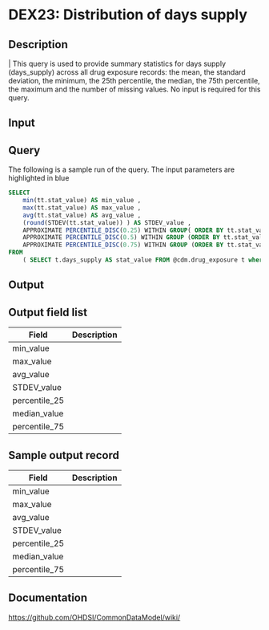<!---
Group:drug exposure
Name:DEX23 Distribution of days supply
Author:Patrick Ryan
CDM Version: 5.0
-->

# DEX23: Distribution of days supply

## Description
| This query is used to provide summary statistics for days supply (days_supply) across all drug exposure records: the mean, the standard deviation, the minimum, the 25th percentile, the median, the 75th percentile, the maximum and the number of missing values. No input is required for this query.

## Input <None>

## Query
The following is a sample run of the query. The input parameters are highlighted in  blue  

```sql
SELECT
    min(tt.stat_value) AS min_value ,
    max(tt.stat_value) AS max_value ,
    avg(tt.stat_value) AS avg_value ,    
    (round(STDEV(tt.stat_value)) ) AS STDEV_value ,
    APPROXIMATE PERCENTILE_DISC(0.25) WITHIN GROUP( ORDER BY tt.stat_value ) AS percentile_25 ,
    APPROXIMATE PERCENTILE_DISC(0.5) WITHIN GROUP (ORDER BY tt.stat_value ) AS median_value ,
    APPROXIMATE PERCENTILE_DISC(0.75) WITHIN GROUP (ORDER BY tt.stat_value ) AS percential_75
FROM
    ( SELECT t.days_supply AS stat_value FROM @cdm.drug_exposure t where t.days_supply > 0 ) tt ;
```

## Output

## Output field list

|  Field |  Description |
| --- | --- |
| min_value |   |
| max_value |   |
| avg_value |   |
| STDEV_value |   |
| percentile_25 |   |
| median_value |   |
| percentile_75 |   |


## Sample output record

|  Field |  Description |
| --- | --- |
| min_value |   |
| max_value |   |
| avg_value |   |
| STDEV_value |   |
| percentile_25 |   |
| median_value |   |
| percentile_75 |   |

## Documentation
https://github.com/OHDSI/CommonDataModel/wiki/
